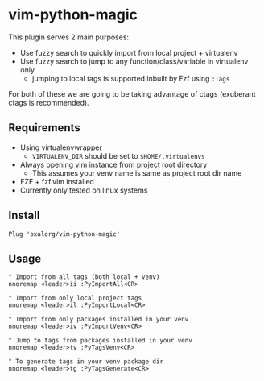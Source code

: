 # vim-python-magic

This plugin serves 2 main purposes:

- Use fuzzy search to quickly import from local project + virtualenv
- Use fuzzy search to jump to any function/class/variable in virtualenv only
    - jumping to local tags is supported inbuilt by Fzf using `:Tags`

For both of these we are going to be taking advantage of ctags (exuberant ctags is recommended).

## Requirements

- Using virtualenvwrapper
    - `VIRTUALENV_DIR` should be set to `$HOME/.virtualenvs`
- Always opening vim instance from project root directory
    - This assumes your venv name is same as project root dir name
- FZF + fzf.vim installed
- Currently only tested on linux systems

## Install

```
Plug 'oxalorg/vim-python-magic'
```

## Usage

```
" Import from all tags (both local + venv)
nnoremap <leader>ii :PyImportAll<CR>

" Import from only local project tags
nnoremap <leader>il :PyImportLocal<CR>

" Import from only packages installed in your venv
nnoremap <leader>iv :PyImportVenv<CR>

" Jump to tags from packages installed in your venv
nnoremap <leader>tv :PyTagsVenv<CR>

" To generate tags in your venv package dir
nnoremap <leader>tg :PyTagsGenerate<CR>
```
